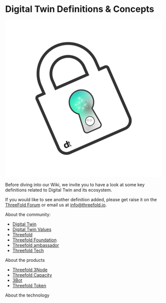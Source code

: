 # Digital Twin Definitions & Concepts 

![](img/header.png)

Before diving into our Wiki, we invite you to have a look at some key definitions related to Digital Twin and its ecosystem.

If you would like to see another definition added, please get raise it on the [ThreeFold Forum](https://forum.threefold.io/) or email us at info@threefold.io.

About the community: 

- [Digital Twin](definition_digitaltwin)
- [Digital Twin Values](digitaltwin_values)
- [Threefold](definition_threefold)
- [Threefold Foundation](definition_threefoldfoundation)
- [Threefold ambassador](threefold_ambassador)
- [Threefold Tech](threefold_tech)

About the products
- [Threefold 3Node](3node)
- [Threefold Capacity](threefold:threefold_capacity)
- [3Bot](definition_3bot)
- [Threefold Token](threefold:threefold_token)

About the technology